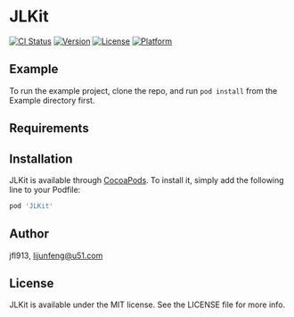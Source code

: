# JLKit

[![CI Status](https://img.shields.io/travis/jfl913/JLKit.svg?style=flat)](https://travis-ci.org/jfl913/JLKit)
[![Version](https://img.shields.io/cocoapods/v/JLKit.svg?style=flat)](https://cocoapods.org/pods/JLKit)
[![License](https://img.shields.io/cocoapods/l/JLKit.svg?style=flat)](https://cocoapods.org/pods/JLKit)
[![Platform](https://img.shields.io/cocoapods/p/JLKit.svg?style=flat)](https://cocoapods.org/pods/JLKit)

## Example

To run the example project, clone the repo, and run `pod install` from the Example directory first.

## Requirements

## Installation

JLKit is available through [CocoaPods](https://cocoapods.org). To install
it, simply add the following line to your Podfile:

```ruby
pod 'JLKit'
```

## Author

jfl913, lijunfeng@u51.com

## License

JLKit is available under the MIT license. See the LICENSE file for more info.
